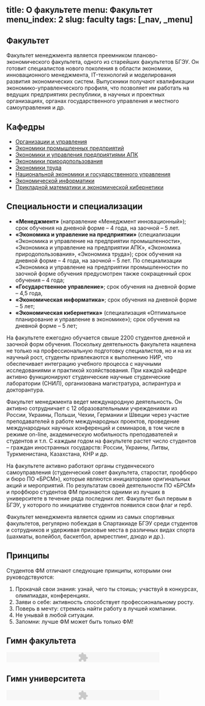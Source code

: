 title: О факультете
menu: Факультет
menu_index: 2
slug: faculty
tags: [_nav, _menu]
---

Факультет
---------
Факультет менеджмента является преемником планово-экономического факультета, одного из старейших факультетов БГЭУ. Он готовит специалистов нового поколения в области экономики, инновационного менеджмента, IT-технологий и моделирования развития экономических систем. Выпускники получают квалификации экономико-управленческого профиля, что позволяет им работать на ведущих предприятиях республики, в научных и проектных организациях, органах государственного управления и местного самоуправления и др.

Кафедры
-------
*   [Организации и управления](/departments/organization_and_management)
*   [Экономики промышленных предприятий](/departments/industrial_economics)
*   [Экономики и управления предприятиями АПК](/departments/agricultural_economics)
*   [Экономики природопользования](/departments/environmental_economics)
*   [Экономики труда](/departments/labor_economics)
*   [Национальной экономики и государственного управления](/departments/national_economy)
*   [Экономической информатики](/departments/economic_informatics)
*   [Прикладной математики и экономической кибернетики](/departments/economic_cybernetics)

Cпециальности и специализации
-----------------------------
*   **«Менеджмент»** (направление «Менеджмент инновационный»); срок обучения на дневной форме – 4 года, на заочной – 5 лет.
*   **«Экономика и управление на предприятии»** (специализации «Экономика и управление на предприятии промышленности», «Экономика и управление на предприятии АПК», «Экономика природопользования», «Экономика труда»); срок обучения на дневной форме – 4 года, на заочной – 5 лет. По специализации «Экономика и управление на предприятии промышленности» по заочной форме обучения предусмотрен также сокращенный срок обучения – 4 года;
*   **«Государственное управление»**; срок обучения на дневной форме – 4,5 года,
*   **«Экономическая информатика»**; срок обучения на дневной форме – 5 лет;
*   **«Экономическая кибернетика»** (специализация «Оптимальное планирование и управление в экономике»); срок обучения на дневной форме – 5 лет;

На факультете ежегодно обучается свыше 2200 студентов дневной и заочной форм обучения. Поскольку деятельность факультета нацелена не только на профессиональную подготовку специалистов, но и на их научный рост, студенты привлекаются к выполнению НИР, что обеспечивает интеграцию учебного процесса с научными исследованиями и практикой хозяйствования. При каждой кафедре активно функционируют студенческие научные студенческие лаборатории (СНИЛ), организована магистратура, аспирантура и докторантура.

Факультет менеджмента ведет международную деятельность. Он активно сотрудничает с 12 образовательными учреждениями из России, Украины, Польши, Чехии, Германии и Швеции через участие преподавателей в работе международных проектов, проведение международных научных конференций и семинаров, в том числе в режиме on-line, академическую мобильность преподавателей и студентов и т.п. С каждым годом на факультете растет число студентов – граждан иностранных государств: России, Украины, Литвы, Туркменистана, Казахстана, КНР и др.

На факультете активно работают органы студенческого самоуправления (студенческий совет факультета, старостат, профбюро и бюро ПО «БРСМ»), которые являются инициаторами оригинальных акций и мероприятий. По результатам своей деятельности ПО «БРСМ» и профбюро студентов ФМ признаются одними из лучших в университете в течение ряда последних лет. Факультет был первым в БГЭУ, у которого по инициативе студентов появился свои флаг и герб.

Факультет менеджмента является одним из самых спортивных факультетов, регулярно побеждая в Спартакиаде БГЭУ среди студентов и сотрудников и удерживая призовые места в различных видах спорта (шахматы, волейбол, баскетбол, армрестлинг, дзюдо и др.).

Принципы
--------
Студентов ФМ отличают следующие принципы, которыми они руководствуются:

1.  Прокачай свои знания: узнай, чего ты стоишь; участвуй в конкурсах, олимпиадах, конференциях.
2.  Заяви о себе: активность способствует профессиональному росту.
3.  Поверь в мечту: стремись найти работу в лучшей компании.
4.  Не унывай в любой ситуации.
5.  Запомни: лучше ФМ может быть только ФМ!

Гимн факультета
---------------
<embed type="application/x-shockwave-flash" flashvars="audioUrl=http://bseu.by/fm/files/fm2.mp3" src="http://www.google.com/reader/ui/3523697345-audio-player.swf" width="400" height="27" quality="best">

Гимн университета
-----------------
<embed type="application/x-shockwave-flash" flashvars="audioUrl=http://bseu.by/fm/files/fm.mp3" src="http://www.google.com/reader/ui/3523697345-audio-player.swf" width="400" height="27" quality="best">